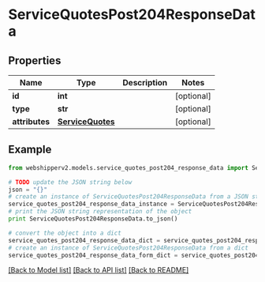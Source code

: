 # ServiceQuotesPost204ResponseData


## Properties
Name | Type | Description | Notes
------------ | ------------- | ------------- | -------------
**id** | **int** |  | [optional] 
**type** | **str** |  | [optional] 
**attributes** | [**ServiceQuotes**](ServiceQuotes.md) |  | [optional] 

## Example

```python
from webshipperv2.models.service_quotes_post204_response_data import ServiceQuotesPost204ResponseData

# TODO update the JSON string below
json = "{}"
# create an instance of ServiceQuotesPost204ResponseData from a JSON string
service_quotes_post204_response_data_instance = ServiceQuotesPost204ResponseData.from_json(json)
# print the JSON string representation of the object
print ServiceQuotesPost204ResponseData.to_json()

# convert the object into a dict
service_quotes_post204_response_data_dict = service_quotes_post204_response_data_instance.to_dict()
# create an instance of ServiceQuotesPost204ResponseData from a dict
service_quotes_post204_response_data_form_dict = service_quotes_post204_response_data.from_dict(service_quotes_post204_response_data_dict)
```
[[Back to Model list]](../README.md#documentation-for-models) [[Back to API list]](../README.md#documentation-for-api-endpoints) [[Back to README]](../README.md)


